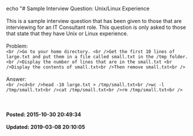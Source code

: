 echo "# Sample Interview Question: Unix/Linux Experience<br /><br />This is a sample interview question that has been given to those that are interviewing for an IT Consultant role.  This question is only asked to those that state that they have Unix or Linux experience.  <br /><br />Problem: <br />```<br />Go to your home directory. <br />Get the first 10 lines of large.txt and put them in a file called small.txt in the /tmp folder. <br />Display the number of lines that are in the small.txt <br />Display the contents of small.txt<br />Then remove small.txt<br />```<br /><br />Answer: <br />```<br />cd<br />head -10 large.txt > /tmp/small.txt<br />wc -l /tmp/small.txt<br />cat /tmp/small.txt<br />rm /tmp/small.txt<br />```<br /><br /><br /><br />**Posted: 2015-10-30 20:49:34**<br /><br />**Updated: 2019-03-08 20:10:05**<br /><br />
